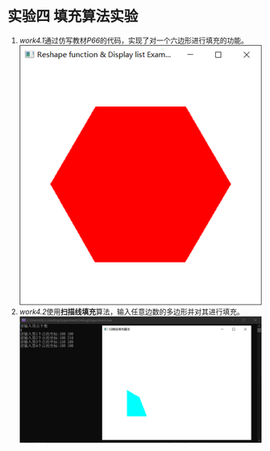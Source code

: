 # 实验四 填充算法实验
1. *work4.1*通过仿写教材*P66*的代码，实现了对一个六边形进行填充的功能。
![avatar](/袁新宇_20201060335/images/work4.1.png)
2. *work4.2*使用**扫描线填充**算法，输入任意边数的多边形并对其进行填充。
![avatar](/袁新宇_20201060335/images/work4.2.png)